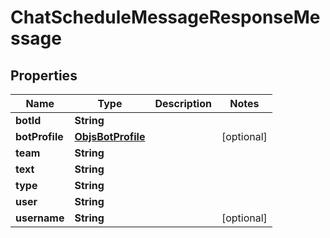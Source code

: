

# ChatScheduleMessageResponseMessage


## Properties

| Name | Type | Description | Notes |
|------------ | ------------- | ------------- | -------------|
|**botId** | **String** |  |  |
|**botProfile** | [**ObjsBotProfile**](ObjsBotProfile.md) |  |  [optional] |
|**team** | **String** |  |  |
|**text** | **String** |  |  |
|**type** | **String** |  |  |
|**user** | **String** |  |  |
|**username** | **String** |  |  [optional] |



